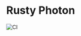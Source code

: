 # Rusty Photon
![CI](https://github.com/ivonnyssen/rusty_photon/actions/workflows/rust-ci.yml/badge.svg)
